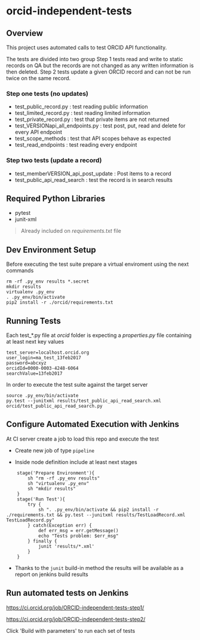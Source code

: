 # orcid-independent-tests

## Overview

This project uses automated calls to test ORCID API functionality.

The tests are divided into two group Step 1 tests read and write to static records on QA but the records are not changed as any written information is then deleted. Step 2 tests update a given ORCID record and can not be run twice on the same record.

### Step one tests (no updates)

* test_public_record.py : test reading public information
* test_limited_record.py : test reading limited information
* test_private_record.py : test that private items are not returned
* test_VERSIONapi_all_endpoints.py : test post, put, read and delete for every API endpoint
* test_scope_methods : test that API scopes behave as expected
* test_read_endpoints : test reading every endpoint

### Step two tests (update a record)
 * test_memberVERSION_api_post_update : Post items to a record
 * test_public_api_read_search : test the record is in search results

## Required Python Libraries

* pytest
* junit-xml

> Already included on _requirements.txt_ file

## Dev Environment Setup

Before executing the test suite prepare a virtual enviroment using the next commands

    rm -rf .py_env results *.secret
    mkdir results
    virtualenv .py_env
    . .py_env/bin/activate
    pip2 install -r ./orcid/requirements.txt

## Running Tests

Each test_*.py file at _orcid_ folder is expecting a _properties.py_ file containing at least next key values

    test_server=localhost.orcid.org
    user_login=ma_test_13feb2017
    password=abcxyz
    orcidId=0000-0003-4248-6064
    searchValue=13feb2017

In order to execute the test suite against the target server

    source .py_env/bin/activate
    py.test --junitxml results/test_public_api_read_search.xml orcid/test_public_api_read_search.py

## Configure Automated Execution with Jenkins

At CI server create a job to load this repo and execute the test

* Create new job of type `pipeline`

* Inside node definition include at least next stages

```
    stage('Prepare Environment'){
        sh "rm -rf .py_env results"
        sh "virtualenv .py_env"
        sh "mkdir results"
    }
    stage('Run Test'){
        try {
            sh ". .py_env/bin/activate && pip2 install -r ./requirements.txt && py.test --junitxml results/TestLoadRecord.xml TestLoadRecord.py"
        } catch(Exception err) {
            def err_msg = err.getMessage()
            echo "Tests problem: $err_msg"
        } finally {
            junit 'results/*.xml'
        }
    }
```

* Thanks to the `junit` build-in method the results will be available as a report on jenkins build results

## Run automated tests on Jenkins

https://ci.orcid.org/job/ORCID-independent-tests-step1/

https://ci.orcid.org/job/ORCID-independent-tests-step2/

Click 'Build with parameters' to run each set of tests
